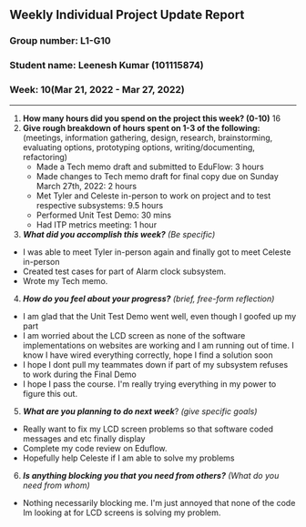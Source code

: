 ## Weekly Individual Project Update Report
### Group number: L1-G10
### Student name: Leenesh Kumar (101115874)
### Week: 10(Mar 21, 2022 - Mar 27, 2022)
___
1. **How many hours did you spend on the project this week? (0-10)**
    16
2. **Give rough breakdown of hours spent on 1-3 of the following:**
   (meetings, information gathering, design, research, brainstorming, evaluating options, prototyping options, writing/documenting, refactoring)
   - Made a Tech memo draft and submitted to EduFlow: 3 hours
   - Made changes to Tech memo draft for final copy due on Sunday March 27th, 2022: 2 hours
   - Met Tyler and Celeste in-person to work on project and to test respective subsystems: 9.5 hours 
   - Performed Unit Test Demo: 30 mins
   - Had ITP metrics meeting: 1 hour
3. ***What did you accomplish this week?*** _(Be specific)_
  - I was able to meet Tyler in-person again and finally got to meet Celeste in-person
  - Created test cases for part of Alarm clock subsystem. 
  - Wrote my Tech memo.
4. ***How do you feel about your progress?*** _(brief, free-form reflection)_
  - I am glad that the Unit Test Demo went well, even though I goofed up my part
  - I am worried about the LCD screen as none of the software implementations on websites are working and I am running out of time. I know I have wired everything correctly,
  hope I find a solution soon
  - I hope I dont pull my teammates down if part of my subsystem refuses to work during the Final Demo
  - I hope I pass the course. I'm really trying everything in my power to figure this out.
5. ***What are you planning to do next week***? _(give specific goals)_
  - Really want to fix my LCD screen problems so that software coded messages and etc finally display
  - Complete my code review on Eduflow.
  - Hopefully help Celeste if I am able to solve my problems
6. ***Is anything blocking you that you need from others?*** _(What do you need from whom)_
  - Nothing necessarily blocking me. I'm just annoyed that none of the code Im looking at for LCD screens is solving my problem.
